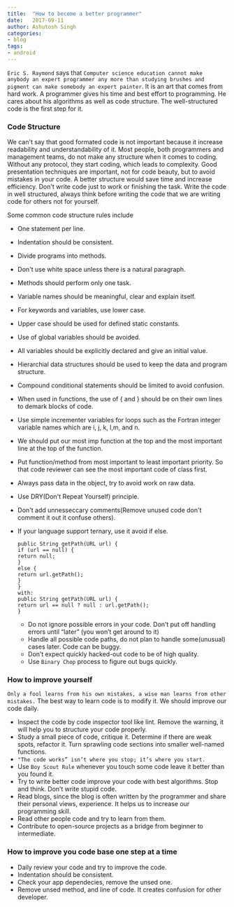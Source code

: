 ```yaml
---
title:  "How to become a better programmer"
date:   2017-09-11
author: Ashutosh Singh
categories:
- blog
tags:
- android
---
```


`Eric S. Raymond` says that `Computer science education cannot make anybody an expert programmer any more than studying brushes and pigment can make somebody an expert painter`. It is an art that comes from hard work. A programmer gives his time and best effort to programming. He cares about his algorithms as well as code structure. The well-structured code is the first step for it.

### Code Structure

We can't say that good formated code is not important because it increase readability and understandability of it. Most people, both programmers and management teams, do not make any structure when it comes to coding. Without any protocol, they start coding, which leads to complexity. Good presentation techniques are important, not for code beauty, but to avoid mistakes in your code. A better structure would save time and increase efficiency. Don't write code just to work or finishing the task. Write the code in well structured, always think before writing the code that we are writing code for others not for yourself.

Some common code structure rules include

* One statement per line.
* Indentation should be consistent.
* Divide programs into methods.
* Don't use white space unless there is a natural paragraph.
* Methods should perform only one task.
* Variable names should be meaningful, clear and explain itself.
* For keywords and variables, use lower case.
* Upper case should be used for defined static constants.
* Use of global variables should be avoided.
* All variables should be explicitly declared and give an initial value.
* Hierarchial data structures should be used to keep the data and program structure.
* Compound conditional statements should be limited to avoid confusion.
* When used in functions, the use of { and } should be on their own lines to demark blocks of code.
* Use simple incrementer variables for loops such as the Fortran integer variable names which are i, j, k, l,m, and n.
* We should put our most imp function at the top and the most important line at the top of the function.
* Put function/method from most important to least important priority. So that code reviewer can see the most important code of class first.
* Always pass data in the object, try to avoid work on raw data.
* Use DRY(Don't Repeat Yourself) principle.
* Don't add unnesseccary comments(Remove unused code don't comment it out it confuse others).
* If your language support ternary, use it avoid if else.

  ```
  public String getPath(URL url) {
  if (url == null) {
  return null;
  }
  else {
  return url.getPath();
  }
  }
  with:
  public String getPath(URL url) {
  return url == null ? null : url.getPath();
  }
  ```
  * Do not ignore possible errors in your code. Don’t put off handling errors until “later” (you won’t get around to it)
  * Handle all possible code paths, do not plan to handle some(unusual) cases later. Code can be buggy.
  * Don’t expect quickly hacked-out code to be of high quality.
  * Use `Binary Chop` process to figure out bugs quickly.

### How to improve yourself

`Only a fool learns from his own mistakes, a wise man learns from other mistakes.` The best way to learn code is to modify it. We should improve our code daily.

* Inspect the code by code inspector tool like lint. Remove the warning, it will help you to structure your code properly.
* Study a small piece of code, critique it. Determine if there are weak spots, refactor it. Turn sprawling code sections into smaller well-named functions.
* `"The code works” isn’t where you stop; it’s where you start.`
* Use `Boy Scout Rule` whenever you touch some code leave it better than you found it.
* Try to write better code improve your code with best algorithms. Stop and think. Don’t write stupid code.
* Read blogs, since the blog is often written by the programmer and share their personal views, experience. It helps us to increase our programming skill.
* Read other people code and try to learn from them.
* Contribute to open-source projects as a bridge from beginner to intermediate.

### How to improve you code base one step at a time

* Daily review your code and try to improve the code.
* Indentation should be consistent.
* Check your app dependecies, remove the unsed one.
* Remove unsed method, and line of code. It creates confusion for other developer.
